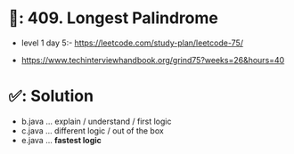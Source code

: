 # 📄: 409. Longest Palindrome

<!-- - (0_asdf) :- https://github.com/withrvr/DSA-Final-450-Sheet -->
- level 1 day 5:- https://leetcode.com/study-plan/leetcode-75/
<!-- - https://neetcode.io/practice -->
- https://www.techinterviewhandbook.org/grind75?weeks=26&hours=40

# ✅: Solution

- b.java ... explain / understand / first logic
- c.java ... different logic / out of the box
- e.java ... **fastest logic**

